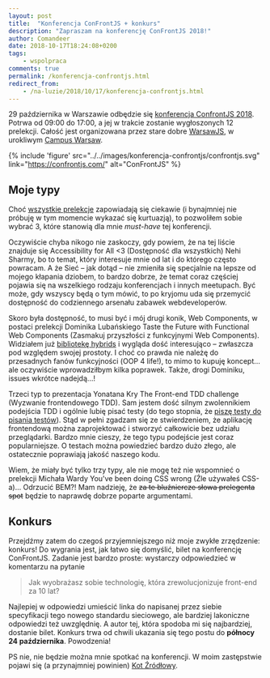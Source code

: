 ```yaml
---
layout: post
title:  "Konferencja ConFrontJS + konkurs"
description: "Zapraszam na konferencję ConFrontJS 2018!"
author: Comandeer
date: 2018-10-17T18:24:08+0200
tags:
    - wspolpraca
comments: true
permalink: /konferencja-confrontjs.html
redirect_from:
    - /na-luzie/2018/10/17/konferencja-confrontjs.html
---
```


29 października w Warszawie odbędzie się [konferencja ConfrontJS 2018](https://confrontjs.com/). Potrwa od 09:00 do 17:00, a jej w trakcie zostanie wygłoszonych 12 prelekcji. Całość jest organizowana przez stare dobre [WarsawJS](https://warsawjs.com/), w urokliwym [Campus Warsaw](https://www.youtube.com/watch?v=zUuU0whqDg8).<!--more-->

{% include 'figure' src="../../images/konferencja-confrontjs/confrontjs.svg" link="https://confrontjs.com/" alt="ConFrontJS" %}

## Moje typy

Choć [wszystkie prelekcje](https://confrontjs.com/#agenda) zapowiadają się ciekawie (i bynajmniej  nie próbuję w tym momencie wykazać się kurtuazją), to pozwoliłem sobie wybrać 3, które stanowią dla mnie <i lang="en">must-have</i> tej konferencji.

Oczywiście chyba nikogo nie zaskoczy, gdy powiem, że na tej liście znajduje się <span lang="en">Accessibility for All <3</span> (Dostępność dla wszystkich) Nehi Sharmy, bo to temat, który interesuje mnie od lat i do którego często powracam. A że Sieć – jak dotąd – nie zmieniła się specjalnie na lepsze od mojego kłapania dziobem, to bardzo dobrze, że temat coraz częściej pojawia się na wszelkiego rodzaju konferencjach i innych meetupach. Być może, gdy wszyscy będą o tym mówić, to po kryjomu uda się przemycić dostępność do codziennego arsenału zabawek webdeveloperów.

Skoro była dostępność, to musi być i mój drugi konik, Web Components, w postaci prelekcji Dominika Lubańskiego <span lang="en">Taste the Future with Functional Web Components</span> (Zasmakuj przyszłości z funkcyjnymi Web Components). Widziałem już [bibliotekę hybrids](https://github.com/hybridsjs/hybrids) i wygląda dość interesująco – zwłaszcza pod względem swojej prostoty. I choć co prawda nie należę do przesadnych fanów funkcyjności (<span lang="en">OOP 4 life</span>!), to mimo to kupuję koncept… ale oczywiście wprowadziłbym kilka poprawek. Także, drogi Dominiku, issues wkrótce nadejdą…!

Trzeci typ to prezentacja Yonatana Kry <span lang="en">The Front-end TDD challenge</span> (Wyzwanie frontendowego TDD). Sam jestem dość silnym zwolennikiem podejścia TDD i ogólnie lubię pisać testy (do tego stopnia, że [piszę testy do pisania testów](https://github.com/Comandeer/mocha-lib-tester/tree/master/tests)). Stąd w pełni zgadzam się ze stwierdzeniem, że aplikację frontendową można zaprojektować i stworzyć całkowicie bez udziału przeglądarki. Bardzo mnie cieszy, że tego typu podejście jest coraz popularniejsze. O testach można powiedzieć bardzo dużo złego, ale ostatecznie poprawiają jakość naszego kodu.

Wiem, że miały być tylko trzy typy, ale nie mogę też nie wspomnieć o prelekcji Michała Wardy <span lang="en">You've been doing CSS wrong</span> (Źle używałeś CSS-a)… Odrzucić BEM?! Mam nadzieję, że ~~za te bluźniercze słowa prelegenta spot~~ będzie to naprawdę dobrze poparte argumentami.

## Konkurs

Przejdźmy zatem do czegoś przyjemniejszego niż moje zwykłe zrzędzenie: konkurs! Do wygrania jest, jak łatwo się domyślić, bilet na konferencję ConFrontJS. Zadanie jest bardzo proste: wystarczy odpowiedzieć w komentarzu na pytanie

> Jak wyobrażasz sobie technologię, która zrewolucjonizuje front-end za 10 lat?

Najlepiej w odpowiedzi umieścić linka do napisanej przez siebie specyfikacji tego nowego standardu sieciowego, ale bardziej lakoniczne odpowiedzi też uwzględnię. A autor tej, która spodoba mi się najbardziej, dostanie bilet. Konkurs trwa od chwili ukazania się tego postu do **północy 24 października**. Powodzenia!

PS nie, nie będzie można mnie spotkać na konferencji. W moim zastępstwie pojawi się (a przynajmniej powinien) [Kot Źródłowy](https://kot-zrodlowy.pl/).
